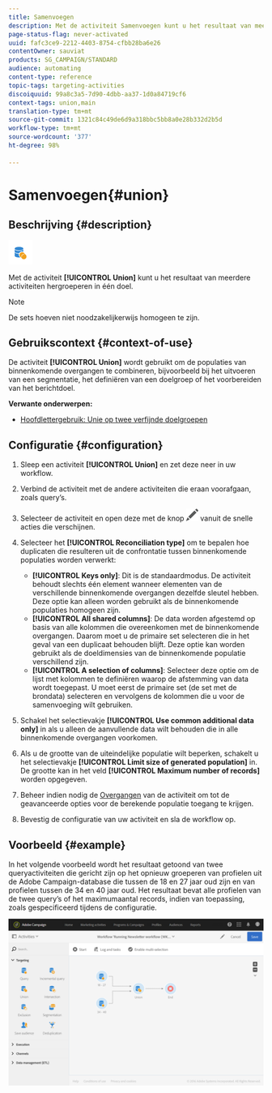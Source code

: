 ```yaml
---
title: Samenvoegen
description: Met de activiteit Samenvoegen kunt u het resultaat van meerdere activiteiten hergroeperen in één doel.
page-status-flag: never-activated
uuid: fafc3ce9-2212-4403-8754-cfbb28ba6e26
contentOwner: sauviat
products: SG_CAMPAIGN/STANDARD
audience: automating
content-type: reference
topic-tags: targeting-activities
discoiquuid: 99a8c3a5-7d90-4dbb-aa37-1d0a84719cf6
context-tags: union,main
translation-type: tm+mt
source-git-commit: 1321c84c49de6d9a318bbc5bb8a0e28b332d2b5d
workflow-type: tm+mt
source-wordcount: '377'
ht-degree: 98%

---
```



# Samenvoegen{#union}

## Beschrijving {#description}

![](assets/union.png)

Met de activiteit **[!UICONTROL Union]** kunt u het resultaat van meerdere activiteiten hergroeperen in één doel.

>[!NOTE]
>
>De sets hoeven niet noodzakelijkerwijs homogeen te zijn.

## Gebruikscontext {#context-of-use}

De activiteit **[!UICONTROL Union]** wordt gebruikt om de populaties van binnenkomende overgangen te combineren, bijvoorbeeld bij het uitvoeren van een segmentatie, het definiëren van een doelgroep of het voorbereiden van het berichtdoel.

**Verwante onderwerpen:**

* [Hoofdlettergebruik: Unie op twee verfijnde doelgroepen](../../automating/using/union-on-two-refined-audiences.md)

## Configuratie {#configuration}

1. Sleep een activiteit **[!UICONTROL Union]** en zet deze neer in uw workflow.
1. Verbind de activiteit met de andere activiteiten die eraan voorafgaan, zoals query’s.
1. Selecteer de activiteit en open deze met de knop ![](assets/edit_darkgrey-24px.png) vanuit de snelle acties die verschijnen.
1. Selecteer het **[!UICONTROL Reconciliation type]** om te bepalen hoe duplicaten die resulteren uit de confrontatie tussen binnenkomende populaties worden verwerkt:

   * **[!UICONTROL Keys only]**: Dit is de standaardmodus. De activiteit behoudt slechts één element wanneer elementen van de verschillende binnenkomende overgangen dezelfde sleutel hebben. Deze optie kan alleen worden gebruikt als de binnenkomende populaties homogeen zijn.
   * **[!UICONTROL All shared columns]**: De data worden afgestemd op basis van alle kolommen die overeenkomen met de binnenkomende overgangen. Daarom moet u de primaire set selecteren die in het geval van een duplicaat behouden blijft. Deze optie kan worden gebruikt als de doeldimensies van de binnenkomende populatie verschillend zijn.
   * **[!UICONTROL A selection of columns]**: Selecteer deze optie om de lijst met kolommen te definiëren waarop de afstemming van data wordt toegepast. U moet eerst de primaire set (de set met de brondata) selecteren en vervolgens de kolommen die u voor de samenvoeging wilt gebruiken.

1. Schakel het selectievakje **[!UICONTROL Use common additional data only]** in als u alleen de aanvullende data wilt behouden die in alle binnenkomende overgangen voorkomen.
1. Als u de grootte van de uiteindelijke populatie wilt beperken, schakelt u het selectievakje **[!UICONTROL Limit size of generated population]** in. De grootte kan in het veld **[!UICONTROL Maximum number of records]** worden opgegeven.
1. Beheer indien nodig de [Overgangen](../../automating/using/activity-properties.md) van de activiteit om tot de geavanceerde opties voor de berekende populatie toegang te krijgen.
1. Bevestig de configuratie van uw activiteit en sla de workflow op.

## Voorbeeld {#example}

In het volgende voorbeeld wordt het resultaat getoond van twee queryactiviteiten die gericht zijn op het opnieuw groeperen van profielen uit de Adobe Campaign-database die tussen de 18 en 27 jaar oud zijn en van profielen tussen de 34 en 40 jaar oud. Het resultaat bevat alle profielen van de twee query’s of het maximumaantal records, indien van toepassing, zoals gespecificeerd tijdens de configuratie.

![](assets/wkf_union_example.png)